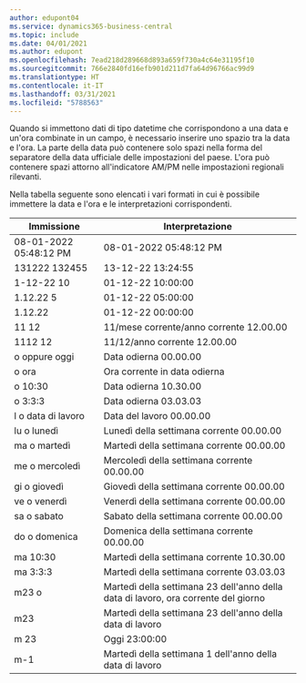 ```yaml
---
author: edupont04
ms.service: dynamics365-business-central
ms.topic: include
ms.date: 04/01/2021
ms.author: edupont
ms.openlocfilehash: 7ead218d289668d893a659f730a4c64e31195f10
ms.sourcegitcommit: 766e2840fd16efb901d211d7fa64d96766ac99d9
ms.translationtype: HT
ms.contentlocale: it-IT
ms.lasthandoff: 03/31/2021
ms.locfileid: "5788563"
---
```

Quando si immettono dati di tipo datetime che corrispondono a una data e un'ora combinate in un campo, è necessario inserire uno spazio tra la data e l'ora. La parte della data può contenere solo spazi nella forma del separatore della data ufficiale delle impostazioni del paese. L'ora può contenere spazi attorno all'indicatore AM/PM nelle impostazioni regionali rilevanti.

<!--It is also possible to enter only a date in a datetime field, but it is not possible to enter only a time.-->

Nella tabella seguente sono elencati i vari formati in cui è possibile immettere la data e l'ora e le interpretazioni corrispondenti.  

|Immissione|Interpretazione|
|---------------|------------------------|
|08-01-2022 05:48:12 PM|08\-01\-2022 05:48:12 PM|
|131222 132455|13-12-22 13:24:55|
|1-12-22 10|01-12-22 10:00:00|
|1.12.22 5|01-12-22 05:00:00|
|1.12.22|01-12-22 00:00:00|
|11 12|11/mese corrente/anno corrente 12.00.00|
|1112 12|11/12/anno corrente 12.00.00|
|o oppure oggi|Data odierna 00.00.00|
|o ora|Ora corrente in data odierna|
|o 10:30|Data odierna 10.30.00|
|o 3:3:3|Data odierna 03.03.03|
|l o data di lavoro|Data del lavoro 00.00.00|
|lu o lunedì|Lunedì della settimana corrente 00.00.00|
|ma o martedì|Martedì della settimana corrente 00.00.00|
|me o mercoledì|Mercoledì della settimana corrente 00.00.00|
|gi o giovedì|Giovedì della settimana corrente 00.00.00|
|ve o venerdì|Venerdì della settimana corrente 00.00.00|
|sa o sabato|Sabato della settimana corrente 00.00.00|
|do o domenica|Domenica della settimana corrente 00.00.00|
|ma 10:30|Martedì della settimana corrente 10.30.00|
|ma 3:3:3|Martedì della settimana corrente 03.03.03|
|m23 o|Martedì della settimana 23 dell'anno della data di lavoro, ora corrente del giorno|
|m23|Martedì della settimana 23 dell'anno della data di lavoro|
|m 23|Oggi 23:00:00|
|m-1|Martedì della settimana 1 dell'anno della data di lavoro|


